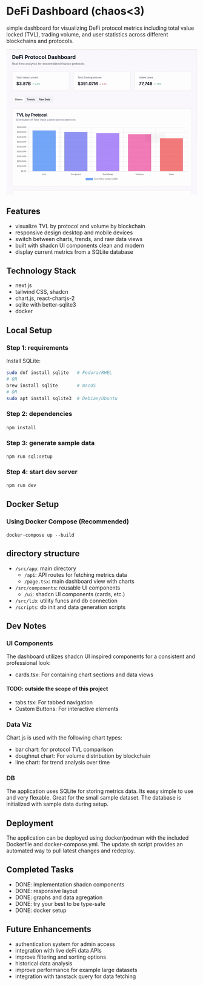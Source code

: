 # DeFi Dashboard (chaos<3)

simple dashboard for visualizing DeFi protocol metrics including total value locked (TVL), trading volume, and user statistics across different blockchains and protocols.

![Demo](./assets/showcase.gif)

## Features

- visualize TVL by protocol and volume by blockchain
- responsive design desktop and mobile devices
- switch between charts, trends, and raw data views
- built with shadcn UI components clean and modern
- display current metrics from a SQLite database

## Technology Stack

- next.js 
- tailwind CSS, shadcn
- chart.js, react-chartjs-2
- sqlite with better-sqlite3
- docker

## Local Setup

### Step 1: requirements

Install SQLite:
```bash
sudo dnf install sqlite   # Fedora/RHEL
# OR
brew install sqlite       # macOS
# OR
sudo apt install sqlite3  # Debian/Ubuntu
```

### Step 2: dependencies

`npm install`


### Step 3: generate sample data

`npm run sql:setup`

### Step 4: start dev server

`npm run dev`

## Docker Setup

### Using Docker Compose (Recommended)

`docker-compose up --build`

## directory structure

- `/src/app`: main directory
  - `/api`: API routes for fetching metrics data
  - `/page.tsx`: main dashboard view with charts
- `/src/components`: reusable UI components
  - `/ui`: shadcn UI components (cards, etc.)
- `/src/lib`: utility funcs and db connection
- `/scripts`: db init and data generation scripts

## Dev Notes

### UI Components

The dashboard utilizes shadcn UI inspired components for a consistent and professional look:

- cards.tsx: For containing chart sections and data views
#### TODO: outside the scope of this project
- tabs.tsx: For tabbed navigation
- Custom Buttons: For interactive elements

### Data Viz

Chart.js is used with the following chart types:

- bar chart: for protocol TVL comparison
- doughnut chart: For volume distribution by blockchain
- line chart: for trend analysis over time

### DB

The application uses SQLite for storing metrics data. Its easy simple to use and very flexable. Great for the small sample dataset. The database is initialized with sample data during setup.

## Deployment

The application can be deployed using docker/podman with the included Dockerfile and docker-compose.yml. The update.sh script provides an automated way to pull latest changes and redeploy.

## Completed Tasks

- DONE: implementation shadcn components
- DONE: responsive layout
- DONE: graphs and data agregation
- DONE: try your best to be type-safe
- DONE: docker setup

## Future Enhancements

- authentication system for admin access
- integration with live deFi data APIs
- improve filtering and sorting options
- historical data analysis
- improve performance for example large datasets
- integration with tanstack query for data fetching
